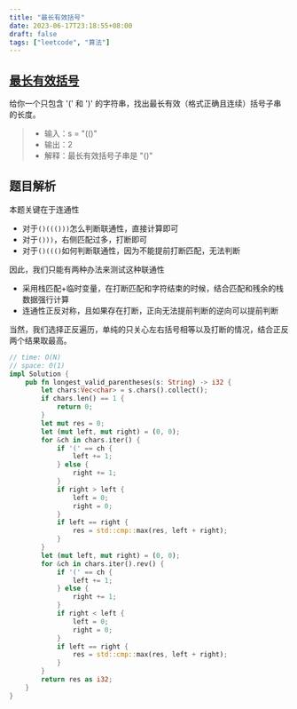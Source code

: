 ```yaml
---
title: "最长有效括号"
date: 2023-06-17T23:18:55+08:00
draft: false
tags: ["leetcode", "算法"]
---
```


## [最长有效括号](https://leetcode.cn/problems/longest-valid-parentheses/)

给你一个只包含 '(' 和 ')' 的字符串，找出最长有效（格式正确且连续）括号子串的长度。

>- 输入：s = "(()"
>- 输出：2
>- 解释：最长有效括号子串是 "()"

## 题目解析

本题关键在于连通性
- 对于`()((()))`怎么判断联通性，直接计算即可
- 对于`()))`，右侧匹配过多，打断即可
- 对于`()((()`如何判断联通性，因为不能提前打断匹配，无法判断


因此，我们只能有两种办法来测试这种联通性
- 采用栈匹配+临时变量，在打断匹配和字符结束的时候，结合匹配和残余的栈数据强行计算
- 连通性正反对称，且如果存在打断，正向无法提前判断的逆向可以提前判断

当然，我们选择正反遍历，单纯的只关心左右括号相等以及打断的情况，结合正反两个结果取最高。

```rust
// time: O(N)
// space: O(1)
impl Solution {
    pub fn longest_valid_parentheses(s: String) -> i32 {
        let chars:Vec<char> = s.chars().collect();
        if chars.len() == 1 {
            return 0;
        }
        let mut res = 0;
        let (mut left, mut right) = (0, 0);
        for &ch in chars.iter() {
            if '(' == ch {
                left += 1;
            } else {
                right += 1;
            }
            if right > left {
                left = 0;
                right = 0;
            }
            if left == right {
                res = std::cmp::max(res, left + right);
            }
        }
        let (mut left, mut right) = (0, 0);
        for &ch in chars.iter().rev() {
            if '(' == ch {
                left += 1;
            } else {
                right += 1;
            }
            if right < left {
                left = 0;
                right = 0;
            }
            if left == right {
                res = std::cmp::max(res, left + right);
            }
        }
        return res as i32;
    }
}
```
